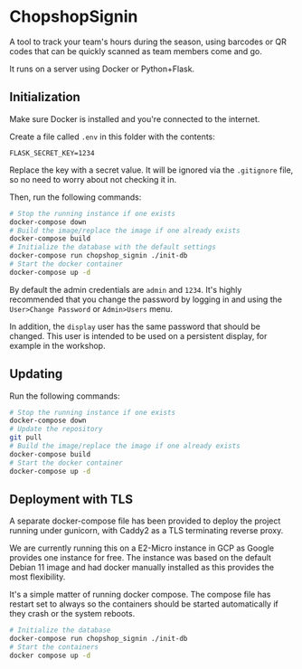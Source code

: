 # ChopshopSignin

A tool to track your team's hours during the season, using barcodes or QR codes that can be quickly scanned as team members come and go.

It runs on a server using Docker or Python+Flask.

## Initialization

Make sure Docker is installed and you're connected to the internet.

Create a file called `.env` in this folder with the contents:

```
FLASK_SECRET_KEY=1234
```

Replace the key with a secret value.
It will be ignored via the `.gitignore` file, so no need to worry about not checking it in.

Then, run the following commands:

```sh
# Stop the running instance if one exists
docker-compose down
# Build the image/replace the image if one already exists
docker-compose build
# Initialize the database with the default settings
docker-compose run chopshop_signin ./init-db
# Start the docker container
docker-compose up -d
```

By default the admin credentials are `admin` and `1234`.
It's highly recommended that you change the password by logging in and using the `User>Change Password` or `Admin>Users` menu.

In addition, the `display` user has the same password that should be changed.
This user is intended to be used on a persistent display, for example in the workshop.

## Updating
Run the following commands:

```sh
# Stop the running instance if one exists
docker-compose down
# Update the repository
git pull
# Build the image/replace the image if one already exists
docker-compose build
# Start the docker container
docker-compose up -d
```

## Deployment with TLS
A separate docker-compose file has been provided to deploy the project running under gunicorn, with Caddy2 as a TLS terminating reverse proxy.

We are currently running this on a E2-Micro instance in GCP as Google provides one instance for free. The instance was based on the default Debian 11 image and had docker manually installed as this provides the most flexibility.

It's a simple matter of running docker compose. The compose file has restart set to always so the containers should be started automatically if they crash or the system reboots.

```sh
# Initialize the database
docker-compose run chopshop_signin ./init-db
# Start the containers
docker compose up -d
```